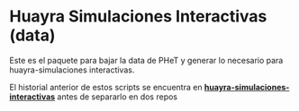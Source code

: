 # Huayra Simulaciones Interactivas (data)

Este es el paquete para bajar la data de PHeT y generar lo necesario para huayra-simulaciones interactivas.

El historial anterior de estos scripts se encuentra en [**huayra-simulaciones-interactivas**](https://github.com/HuayraLinux/huayra-simulaciones-interactivas) antes de separarlo en dos repos
